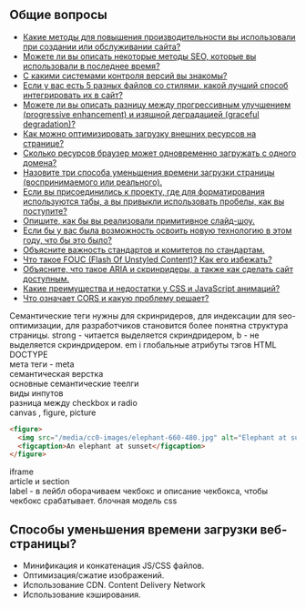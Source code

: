 ## Общие вопросы

* [Какие методы для повышения производительности вы использовали при создании или обслуживании сайта?](1.md)
* [Можете ли вы описать некоторые методы SEO, которые вы использовали в последнее время?](2.md)
* [С какими системами контроля версий вы знакомы?](3.md)
* [Если у вас есть 5 разных файлов со стилями, какой лучший способ интегрировать их в сайт?](4.md)
* [Можете ли вы описать разницу между прогрессивным улучшением (progressive enhancement) и изящной деградацией (graceful degradation)?](5.md)
* [Как можно оптимизировать загрузку внешних ресурсов на странице?](6.md)
* [Сколько ресурсов браузер может одновременно загружать с одного домена?](7.md)
* [Назовите три способа уменьшения времени загрузки страницы (воспринимаемого или реального).](8.md)
* [Если вы присоединились к проекту, где для форматирования используются табы, а вы привыкли использовать пробелы, как вы поступите?](9.md)
* [Опишите, как бы вы реализовали примитивное слайд-шоу.](10.md)
* [Если бы у вас была возможность освоить новую технологию в этом году, что бы это было?](11.md)
* [Объясните важность стандартов и комитетов по стандартам.](12.md)
* [Что такое FOUC (Flash Of Unstyled Content)? Как его избежать?](13.md)
* [Объясните, что такое ARIA и скринридеры, а также как сделать сайт доступным.](14.md)
* [Какие преимущества и недостатки у CSS и JavaScript анимаций?](15.md)
* [Что означает CORS и какую проблему решает?](16.md)


Семантические теги нужны для скринридеров, для индексации для seo-оптимизации, для разработчиков становится более понятна структура страницы.
strong - читается выделяется скриндридером, b - не выделяется скриндридером.   em i
глобальные атрибуты тэгов HTML  
DOCTYPE  
мета теги - meta  
семантическая верстка  
основные семантические теелги  
виды инпутов  
разница между checkbox и radio  
canvas , figure, picture  


```html
<figure>
  <img src="/media/cc0-images/elephant-660-480.jpg" alt="Elephant at sunset" />
  <figcaption>An elephant at sunset</figcaption>
</figure>  
```

iframe  
article и section  
label  - в лейбл оборачиваем чекбокс и описание чекбокса, чтобы чекбокс срабатывает.
блочная модель css  


## Способы уменьшения времени загрузки веб-страницы?

- Минификация и конкатенация JS/CSS файлов.  
- Оптимизация/сжатие изображений.  
- Использование CDN. Content Delivery Network  
- Использование кэширования.  






